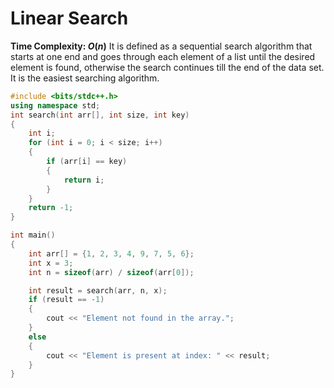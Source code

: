 # Linear Search
**Time Complexity: $O(n)$**
It is defined as a sequential search algorithm that starts at one end and goes through each element of a list until the desired element is found, otherwise the search continues till the end of the data set. It is the easiest searching algorithm.
```cpp
#include <bits/stdc++.h>
using namespace std;
int search(int arr[], int size, int key)
{
    int i;
    for (int i = 0; i < size; i++)
    {
        if (arr[i] == key)
        {
            return i;
        }
    }
    return -1;
}

int main()
{
    int arr[] = {1, 2, 3, 4, 9, 7, 5, 6};
    int x = 3;
    int n = sizeof(arr) / sizeof(arr[0]);

    int result = search(arr, n, x);
    if (result == -1)
    {
        cout << "Element not found in the array.";
    }
    else
    {
        cout << "Element is present at index: " << result;
    }
}
```